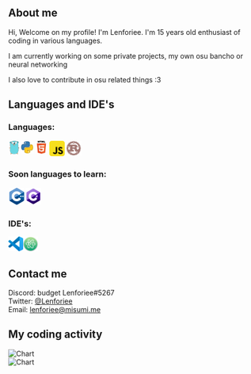 ## About me
Hi, Welcome on my profile!
I'm Lenforiee.
I'm 15 years old enthusiast of coding in various languages.


I am currently working on some private projects, my own osu bancho or neural networking 

I also love to contribute in osu related things :3
## Languages and IDE's

### Languages:

<img style="padding: 1.5px" align="left" alt="Go" width="20px" src="https://raw.githubusercontent.com/Mempler/Mempler/master/assets//go.svg"/>
<img style="padding: 1.5px" align="left" alt="Python 3" width="26px" src="https://raw.githubusercontent.com/Mempler/Mempler/master/assets//py.svg"/>
<img style="padding: 1.5px" align="left" alt="HTML5" width="26px" src="https://raw.githubusercontent.com/Mempler/Mempler/master/assets//html5.svg"/>
<img style="padding: 1.5px" align="left" alt="Javascript" width="31px" src="https://raw.githubusercontent.com/Mempler/Mempler/master/assets//javascript.svg"/>
<img style="padding: 1.5px" alt="Rust" width="30px" src="https://raw.githubusercontent.com/Mempler/Mempler/master/assets//rust.svg"/>

### Soon languages to learn:

<img style="padding: 1.5px" align="left" alt="CPP" width="30px" src="https://raw.githubusercontent.com/Mempler/Mempler/master/assets//cpp.svg"/>
<img style="padding: 1.5px" alt="CSharp" width="31px" src="https://raw.githubusercontent.com/Mempler/Mempler/master/assets//csharp.svg"/>


### IDE's:

<img align="left" alt="VSCode" width="30px" src="https://raw.githubusercontent.com/Mempler/Mempler/master/assets//visual-studio-code.svg"/>
<img alt="Atom" width="30px" src="https://raw.githubusercontent.com/Lenforiee/lenforiee/main/assets//atom.svg"/>

## Contact me
Discord: budget Lenforiee#5267 \
Twitter: [@Lenforiee](https://twitter.com/Lenforiee) \
Email:   [lenforiee@misumi.me](mailto:lenforiee@misumi.me)

## My coding activity

<img align="left" alt="Chart" width="300px" src="https://wakatime.com/share/@849115ce-e71d-414d-887d-aeaef18f6ade/bc6f3bff-c8db-4604-90a4-2ab56257517d.svg"/>
<img align="left" alt="Chart" width="300px" src="https://wakatime.com/share/@849115ce-e71d-414d-887d-aeaef18f6ade/97aa9b59-0f5b-4be1-a615-32b8e2645207.svg"/>
